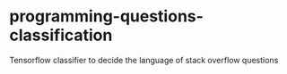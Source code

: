 # programming-questions-classification
Tensorflow classifier to decide the language of stack overflow questions
